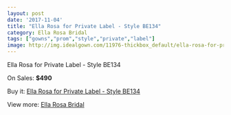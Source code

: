 ```yaml
---
layout: post
date: '2017-11-04'
title: "Ella Rosa for Private Label - Style BE134"
category: Ella Rosa Bridal
tags: ["gowns","prom","style","private","label"]
image: http://img.idealgown.com/11976-thickbox_default/ella-rosa-for-private-label-style-be134.jpg
---
```

Ella Rosa for Private Label - Style BE134

On Sales: **$490**
<a href="https://www.idealgown.com/en/ella-rosa-bridal/4858-ella-rosa-for-private-label-style-be134.html"><amp-img layout="responsive" width="600" height="600" src="//img.idealgown.com/11976-thickbox_default/ella-rosa-for-private-label-style-be134.jpg" alt="Ella Rosa for Private Label - Style BE134 0" /></a>
<a href="https://www.idealgown.com/en/ella-rosa-bridal/4858-ella-rosa-for-private-label-style-be134.html"><amp-img layout="responsive" width="600" height="600" src="//img.idealgown.com/11978-thickbox_default/ella-rosa-for-private-label-style-be134.jpg" alt="Ella Rosa for Private Label - Style BE134 1" /></a>
<a href="https://www.idealgown.com/en/ella-rosa-bridal/4858-ella-rosa-for-private-label-style-be134.html"><amp-img layout="responsive" width="600" height="600" src="//img.idealgown.com/11977-thickbox_default/ella-rosa-for-private-label-style-be134.jpg" alt="Ella Rosa for Private Label - Style BE134 2" /></a>

Buy it: [Ella Rosa for Private Label - Style BE134](https://www.idealgown.com/en/ella-rosa-bridal/4858-ella-rosa-for-private-label-style-be134.html "Ella Rosa for Private Label - Style BE134")

View more: [Ella Rosa Bridal](https://www.idealgown.com/en/60-ella-rosa-bridal "Ella Rosa Bridal")
